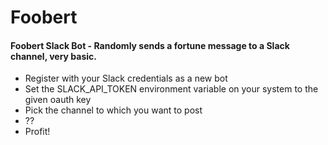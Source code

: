 # Foobert
#### Foobert Slack Bot - Randomly sends a fortune message to a Slack channel, very basic.

* Register with your Slack credentials as a new bot 
* Set the SLACK_API_TOKEN environment variable on your system to the given oauth key
* Pick the channel to which you want to post
* ??
* Profit!